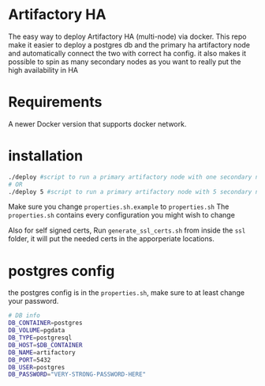 # Artifactory HA

The easy way to deploy Artifactory HA (multi-node) via docker. This repo make it easier to deploy a postgres db and the primary ha artifactory node and automatically connect the two with correct ha config. it also makes it possible to spin as many secondary nodes as you want to really put the high availability in HA

# Requirements
A newer Docker version that supports docker network.

# installation
```bash 
./deploy #script to run a primary artifactory node with one secondary node
# OR
./deploy 5 #script to run a primary artifactory node with 5 secondary nodes
```

Make sure you change ```properties.sh.example``` to ```properties.sh``` 
The ```properties.sh``` contains every configuration you might wish to change

Also for self signed certs, Run ```generate_ssl_certs.sh``` from inside the ```ssl``` folder, it will put the needed certs in the apporperiate locations.

# postgres config
the postgres config is in the ```properties.sh```, make sure to at least change your password.

```bash
# DB info
DB_CONTAINER=postgres
DB_VOLUME=pgdata
DB_TYPE=postgresql
DB_HOST=$DB_CONTAINER
DB_NAME=artifactory
DB_PORT=5432
DB_USER=postgres
DB_PASSWORD="VERY-STRONG-PASSWORD-HERE"
```

